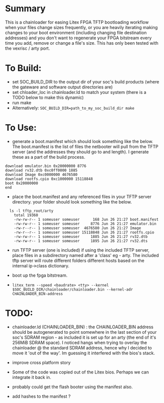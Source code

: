 # Summary

This is a chainloader for easing Litex FPGA TFTP bootloading workflow when your files change sizes frequently, or you are heavily iterating making changes to your boot environment (including changing file destination addresses) and you don't want to regenerate your FPGA bitstream every time you add, remove or change a file's size. This has only been tested with the vexrisc / arty port.


# To Build:
* set SOC_BUILD_DIR to the output dir of your soc's build products (where the gateware and software output directories are)
* set chloader_loc in chainloader.ld to match your system (there is a TODO below to make this dynamic)
* run make
* Alternatively: ```SOC_BUILD_DIR=path_to_my_soc_build_dir make```

# To Use:
  *  generate a boot.manifest which should look something like the below. The boot.manifest is the list of files the netbooter will pull from the TFTP server (and the addresses they should go to and length). I generate these as a part of the build process.
```
download emulator.bin 0x20000000 8776
download rv32.dtb 0xc0ff0000 1885
download Image 0xc0000000 4676580
download rootfs.cpio 0xc1000000 15118848
boot 0x20000000
end
```

  * place the boot.manifest and any referenced files in your TFTP server directory. your folder should look something like the below.
```
  ls -l tftp_root/arty
    total 19360
    -rw-rw-r-- 1 someuser someuser      168 Jun 26 21:27 boot.manifest
    -rw-rw-r-- 1 someuser someuser     8776 Jun 26 21:27 emulator.bin
    -rw-r--r-- 1 someuser someuser  4676580 Jun 26 21:27 Image
    -rw-r--r-- 1 someuser someuser 15118848 Jun 26 21:27 rootfs.cpio
    -rw-rw-r-- 1 someuser someuser     1885 Jun 26 21:27 rv32.dtb
    -rw-rw-r-- 1 someuser someuser     1895 Jun 26 21:27 rv32.dts
```


  * run TFTP server (one is included)
     if using the included TFTP server, place files in a subdirectory named after a 'class' eg - arty. The included tftp server will route different folders different hosts based on the internal ip->class dictionary.

  * boot up the fpga bitstream.

  * ```litex_term --speed <baudrate> <tty> --kernel $SOC_BUILD_DIR/chainloader/chainloader.bin --kernel-adr CHAINLOADER_BIN-address```

# TODO:
  * chainloader.ld (CHAINLOADER_BIN) : the CHAINLOADER_BIN address should be autogenerated to point somewhere in the last section of your soc's SDRAM region - as included it is set up for an arty (the end of it's 256MiB SDRAM space). I noticed hangs when trying to overlay the chainloader @ the standard SDRAM address, hence why I decided to move it 'out of the way'. Im guessing it interfered with the bios's stack.

  * improve cross platform story
  * Some of the code was copied out of the Litex bios. Perhaps we can integrate it back in.
  * probably could get the flash booter using the manifest also.
  * add hashes to the manifest ?
